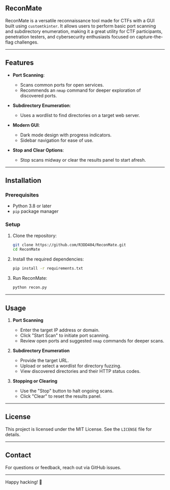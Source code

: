 ## ReconMate

ReconMate is a versatile reconnaissance tool made for CTFs with a GUI built using `customtkinter`. It allows users to perform basic port scanning and subdirectory enumeration, making it a great utility for CTF participants, penetration testers, and cybersecurity enthusiasts focused on capture-the-flag challenges.

---

## Features

- **Port Scanning**:
  - Scans common ports for open services.
  - Recommends an `nmap` command for deeper exploration of discovered ports.
  
- **Subdirectory Enumeration**:
  - Uses a wordlist to find directories on a target web server.

- **Modern GUI**:
  - Dark mode design with progress indicators.
  - Sidebar navigation for ease of use.

- **Stop and Clear Options**:
  - Stop scans midway or clear the results panel to start afresh.

---

## Installation

### Prerequisites

- Python 3.8 or later
- `pip` package manager

### Setup

1. Clone the repository:
   ```bash
   git clone https://github.com/R3DD404/ReconMate.git
   cd ReconMate
   ```

2. Install the required dependencies:
   ```bash
   pip install -r requirements.txt
   ```

3. Run ReconMate:
   ```bash
   python recon.py
   ```

---

## Usage

1. **Port Scanning**
   - Enter the target IP address or domain.
   - Click "Start Scan" to initiate port scanning.
   - Review open ports and suggested `nmap` commands for deeper scans.

2. **Subdirectory Enumeration**
   - Provide the target URL.
   - Upload or select a wordlist for directory fuzzing.
   - View discovered directories and their HTTP status codes.

3. **Stopping or Clearing**
   - Use the "Stop" button to halt ongoing scans.
   - Click "Clear" to reset the results panel.

---

## License

This project is licensed under the MIT License. See the `LICENSE` file for details.

---

## Contact

For questions or feedback, reach out via GitHub issues.

---

Happy hacking! 🚀

